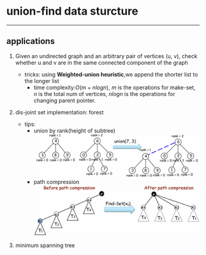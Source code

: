 # union-find data sturcture
---
## applications
1. Given an undirected graph and an arbitrary pair of vertices (u, v), check whether u and v are in the same connected component of the graph
   - tricks: using **Weighted-union heuristic**,we append the shorter list to the longer list
      - time complexity:$O(m+nlogn)$, $m$ is the operations for make-set, $n$ is the total num of vertices, $nlogn$ is the operations for changing parent pointer.  

2. dis-joint set implementation: forest
   - tips:
     - union by rank(height of subtree)
        ![alt text](pic/union_by_rank.png)
     - path compression
        ![alt text](pic/path_compression.png)

3. minimum spanning tree

